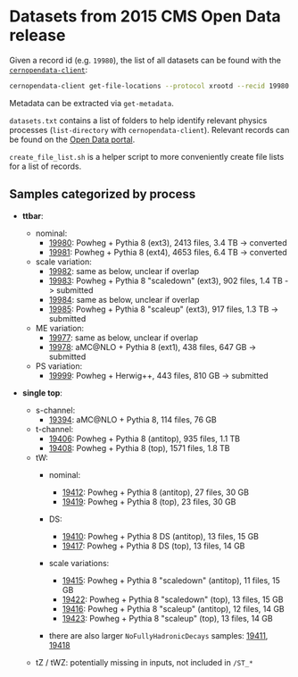 # Datasets from 2015 CMS Open Data release

Given a record id (e.g. `19980`), the list of all datasets can be found with the [`cernopendata-client`](https://cernopendata-client.readthedocs.io/):
```bash
cernopendata-client get-file-locations --protocol xrootd --recid 19980
```
Metadata can be extracted via `get-metadata`.

`datasets.txt` contains a list of folders to help identify relevant physics processes (`list-directory` with `cernopendata-client`).
Relevant records can be found on the [Open Data portal](https://opendata.cern.ch/).

`create_file_list.sh` is a helper script to more conveniently create file lists for a list of records.

## Samples categorized by process

- **ttbar**:
  - nominal:
    - [19980](https://opendata.cern.ch/record/19980): Powheg + Pythia 8 (ext3), 2413 files, 3.4 TB -> converted
    - [19981](https://opendata.cern.ch/record/19981): Powheg + Pythia 8 (ext4), 4653 files, 6.4 TB -> converted
  - scale variation:
    - [19982](https://opendata.cern.ch/record/19982): same as below, unclear if overlap
    - [19983](https://opendata.cern.ch/record/19983): Powheg + Pythia 8 "scaledown" (ext3), 902 files, 1.4 TB -> submitted
    - [19984](https://opendata.cern.ch/record/19984): same as below, unclear if overlap
    - [19985](https://opendata.cern.ch/record/19985): Powheg + Pythia 8 "scaleup" (ext3), 917 files, 1.3 TB -> submitted
  - ME variation:
    - [19977](https://opendata.cern.ch/record/19977): same as below, unclear if overlap
    - [19978](https://opendata.cern.ch/record/19978): aMC@NLO + Pythia 8 (ext1), 438 files, 647 GB -> submitted
  - PS variation:
    - [19999](https://opendata.cern.ch/record/19999): Powheg + Herwig++, 443 files, 810 GB -> submitted

- **single top**:
  - s-channel:
    - [19394](https://opendata.cern.ch/record/19394): aMC@NLO + Pythia 8, 114 files, 76 GB
  - t-channel:
    - [19406](https://opendata.cern.ch/record/19406): Powheg + Pythia 8 (antitop), 935 files, 1.1 TB
    - [19408](https://opendata.cern.ch/record/19408): Powheg + Pythia 8 (top), 1571 files, 1.8 TB
  - tW:
    - nominal:
      - [19412](https://opendata.cern.ch/record/19412): Powheg + Pythia 8 (antitop), 27 files, 30 GB
      - [19419](https://opendata.cern.ch/record/19419): Powheg + Pythia 8 (top), 23 files, 30 GB
    - DS:
      - [19410](https://opendata.cern.ch/record/19410): Powheg + Pythia 8 DS (antitop), 13 files, 15 GB
      - [19417](https://opendata.cern.ch/record/19417): Powheg + Pythia 8 DS (top), 13 files, 14 GB
    - scale variations:
      - [19415](https://opendata.cern.ch/record/19415): Powheg + Pythia 8 "scaledown" (antitop), 11 files, 15 GB
      - [19422](https://opendata.cern.ch/record/19422): Powheg + Pythia 8 "scaledown" (top), 13 files, 15 GB
      - [19416](https://opendata.cern.ch/record/19416): Powheg + Pythia 8 "scaleup" (antitop), 12 files, 14 GB
      - [19423](https://opendata.cern.ch/record/19423): Powheg + Pythia 8 "scaleup" (top), 13 files, 14 GB

    - there are also larger `NoFullyHadronicDecays` samples: [19411](https://opendata.cern.ch/record/19411), [19418](https://opendata.cern.ch/record/19418)
  - tZ / tWZ: potentially missing in inputs, not included in `/ST_*`

